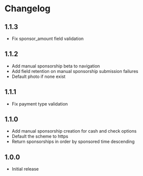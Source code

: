 Changelog
=========

1.1.3
-----
- Fix sponsor_amount field validation

1.1.2
-----
- Add manual sponsorship beta to navigation
- Add field retention on manual sponsorship submission failures
- Default photo if none exist

1.1.1
-----
- Fix payment type validation

1.1.0
-----
- Add manual sponsorship creation for cash and check options
- Default the scheme to https
- Return sponsorships in order by sponsored time descending

1.0.0
-----
- Initial release